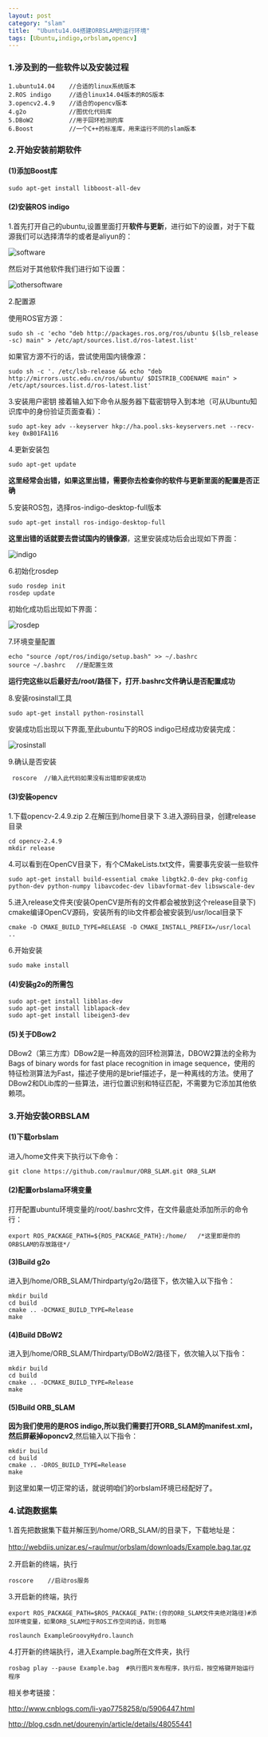 ```yaml
---
layout: post
category: "slam"
title:  "Ubuntu14.04搭建ORBSLAM的运行环境"
tags: [Ubuntu,indigo,orbslam,opencv]
---
```


### 1.涉及到的一些软件以及安装过程

    1.ubuntu14.04    //合适的linux系统版本
    2.ROS indigo     //适合linux14.04版本的ROS版本
    3.opencv2.4.9    //适合的opencv版本
    4.g2o            //图优化代码库
    5.DBoW2          //用于回环检测的库
    6.Boost          //一个C++的标准库，用来运行不同的slam版本

<!-- more -->

### 2.开始安装前期软件

#### (1)添加Boost库

    sudo apt-get install libboost-all-dev 

#### (2)安装ROS indigo

  1.首先打开自己的ubuntu,设置里面打开**软件与更新**，进行如下的设置，对于下载源我们可以选择清华的或者是aliyun的：

  ![software](http://oyqo0q1a2.bkt.clouddn.com/software.png)

  然后对于其他软件我们进行如下设置：

  ![othersoftware](http://oyqo0q1a2.bkt.clouddn.com/othersoftware.png)

  2.配置源

  使用ROS官方源：

	sudo sh -c 'echo "deb http://packages.ros.org/ros/ubuntu $(lsb_release -sc) main" > /etc/apt/sources.list.d/ros-latest.list'

  如果官方源不行的话，尝试使用国内镜像源：

    sudo sh -c '. /etc/lsb-release && echo "deb http://mirrors.ustc.edu.cn/ros/ubuntu/ $DISTRIB_CODENAME main" > /etc/apt/sources.list.d/ros-latest.list'

  3.安装用户密钥
   接着输入如下命令从服务器下载密钥导入到本地（可从Ubuntu知识库中的身份验证页面查看）：

    sudo apt-key adv --keyserver hkp://ha.pool.sks-keyservers.net --recv-key 0xB01FA116

  4.更新安装包

    sudo apt-get update  

  **这里经常会出错，如果这里出错，需要你去检查你的软件与更新里面的配置是否正确**
  
  5.安装ROS包，选择ros-indigo-desktop-full版本

    sudo apt-get install ros-indigo-desktop-full 

  **这里出错的话就要去尝试国内的镜像源**，这里安装成功后会出现如下界面：

  ![indigo](http://oyqo0q1a2.bkt.clouddn.com/indigo.png)

  6.初始化rosdep

    sudo rosdep init
	rosdep update 

  初始化成功后出现如下界面：

  ![rosdep](http://oyqo0q1a2.bkt.clouddn.com/rosdep.png)

  7.环境变量配置

    echo "source /opt/ros/indigo/setup.bash" >> ~/.bashrc
	source ~/.bashrc   //是配置生效

  **运行完这些以后最好去/root/路径下，打开.bashrc文件确认是否配置成功**

  8.安装rosinstall工具

    sudo apt-get install python-rosinstall  

  安装成功后出现以下界面,至此ubuntu下的ROS indigo已经成功安装完成：

   ![rosinstall](http://oyqo0q1a2.bkt.clouddn.com/rosinstall.png)

  9.确认是否安装

     roscore  //输入此代码如果没有出错即安装成功  

#### (3)安装opencv

  1.下载opencv-2.4.9.zip
  2.在解压到/home目录下
  3.进入源码目录，创建release目录

    cd opencv-2.4.9
	mkdir release 

  4.可以看到在OpenCV目录下，有个CMakeLists.txt文件，需要事先安装一些软件

    sudo apt-get install build-essential cmake libgtk2.0-dev pkg-config python-dev python-numpy libavcodec-dev libavformat-dev libswscale-dev  

  5.进入release文件夹(安装OpenCV是所有的文件都会被放到这个release目录下)
  cmake编译OpenCV源码，安装所有的lib文件都会被安装到/usr/local目录下

    cmake -D CMAKE_BUILD_TYPE=RELEASE -D CMAKE_INSTALL_PREFIX=/usr/local ..  

  6.开始安装

	sudo make install 

#### (4)安装g2o的所需包

    sudo apt-get install libblas-dev
    sudo apt-get install liblapack-dev
    sudo apt-get install libeigen3-dev

#### (5)关于DBow2

   DBow2（第三方库）DBow2是一种高效的回环检测算法，DBOW2算法的全称为Bags of binary words for fast place recognition in image sequence，使用的特征检测算法为Fast，描述子使用的是brief描述子，是一种离线的方法。使用了DBow2和DLib库的一些算法，进行位置识别和特征匹配，不需要为它添加其他依赖项。

### 3.开始安装ORBSLAM

#### (1)下载orbslam
  
   进入/home文件夹下执行以下命令：

	git clone https://github.com/raulmur/ORB_SLAM.git ORB_SLAM

#### (2)配置orbslama环境变量

  打开配置ubuntu环境变量的/root/.bashrc文件，在文件最底处添加所示的命令行：

    export ROS_PACKAGE_PATH=${ROS_PACKAGE_PATH}:/home/   /*这里即是你的ORBSLAM的存放路径*/

#### (3)Build g2o

   进入到/home/ORB_SLAM/Thirdparty/g2o/路径下，依次输入以下指令：

   	mkdir build
	cd build
	cmake .. -DCMAKE_BUILD_TYPE=Release
	make 

#### (4)Build DBoW2
   进入到/home/ORB_SLAM/Thirdparty/DBoW2/路径下，依次输入以下指令：

    mkdir build
	cd build
	cmake .. -DCMAKE_BUILD_TYPE=Release
	make 

#### (5)Build ORB_SLAM

  **因为我们使用的是ROS indigo,所以我们需要打开ORB_SLAM的manifest.xml，然后屏蔽掉oponcv2**,然后输入以下指令：

    mkdir build
	cd build
	cmake .. -DROS_BUILD_TYPE=Release
	make

  到这里如果一切正常的话，就说明咱们的orbslam环境已经配好了。

### 4.试跑数据集

  1.首先把数据集下载并解压到/home/ORB_SLAM/的目录下，下载地址是：

 <http://webdiis.unizar.es/~raulmur/orbslam/downloads/Example.bag.tar.gz>　

  2.开启新的终端，执行

    roscore    //启动ros服务


  3.开启新的终端，执行

    export ROS_PACKAGE_PATH=$ROS_PACKAGE_PATH:(你的ORB_SLAM文件夹绝对路径)#添加环境变量，如果ORB_SLAM位于ROS工作空间的话，则忽略

    roslaunch ExampleGroovyHydro.launch

  4.打开新的终端执行，进入Example.bag所在文件夹，执行

    rosbag play --pause Example.bag  #执行图片发布程序，执行后，按空格键开始运行程序

   相关参考链接：

   <http://www.cnblogs.com/li-yao7758258/p/5906447.html>

   <http://blog.csdn.net/dourenyin/article/details/48055441>




  




   

   
 
  











   
 

  




